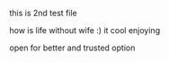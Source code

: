 this is 2nd test file

how is life without wife :)
it cool
enjoying

open for better and trusted option
